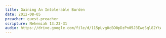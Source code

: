 ```yaml
---
title: Gaining An Intolerable Burden
date: 2012-08-05
preacher: guest-preacher
scripture: Nehemiah 13:23-31
audio: https://drive.google.com/file/d/115pLvg0cBO0pDzPn05J3EwqSql82YtAd/view
---
```

